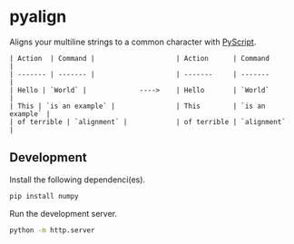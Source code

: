 # pyalign

Aligns your multiline strings to a common character with [PyScript](https://pyscript.net/).

```text
| Action  | Command |                    | Action      | Command         |
| ------- | ------- |                    | -------     | -------         |
| Hello | `World` |             ---->    | Hello       | `World`         |
| This | `is an example` |               | This        | `is an example` |
| of terrible | `alignment` |            | of terrible | `alignment`     |
```

## Development

Install the following dependenci(es).

```bash
pip install numpy
```

Run the development server.

```bash
python -m http.server
```
